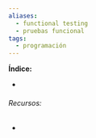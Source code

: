 ```yaml
---
aliases:
  - functional testing
  - pruebas funcional
tags:
  - programación
---
```



**Índice:**

- 
###### Recursos:

- 